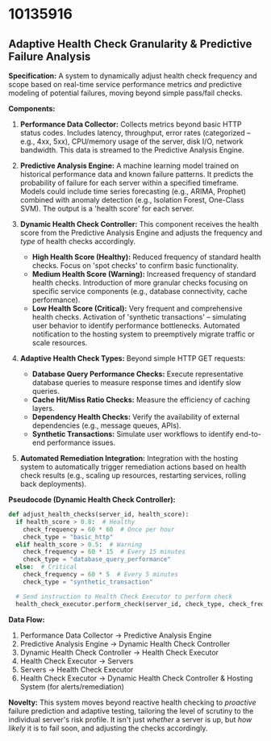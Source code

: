# 10135916

## Adaptive Health Check Granularity & Predictive Failure Analysis

**Specification:** A system to dynamically adjust health check frequency and scope based on real-time service performance metrics *and* predictive modeling of potential failures, moving beyond simple pass/fail checks.

**Components:**

1.  **Performance Data Collector:** Collects metrics beyond basic HTTP status codes. Includes latency, throughput, error rates (categorized – e.g., 4xx, 5xx), CPU/memory usage of the server, disk I/O, network bandwidth. This data is streamed to the Predictive Analysis Engine.

2.  **Predictive Analysis Engine:**  A machine learning model trained on historical performance data and known failure patterns. It predicts the probability of failure for each server within a specified timeframe.  Models could include time series forecasting (e.g., ARIMA, Prophet) combined with anomaly detection (e.g., Isolation Forest, One-Class SVM).  The output is a 'health score' for each server.

3.  **Dynamic Health Check Controller:**  This component receives the health score from the Predictive Analysis Engine and adjusts the frequency and *type* of health checks accordingly.

    *   **High Health Score (Healthy):** Reduced frequency of standard health checks. Focus on 'spot checks' to confirm basic functionality.
    *   **Medium Health Score (Warning):** Increased frequency of standard health checks. Introduction of more granular checks focusing on specific service components (e.g., database connectivity, cache performance).
    *   **Low Health Score (Critical):**  Very frequent and comprehensive health checks.  Activation of 'synthetic transactions' – simulating user behavior to identify performance bottlenecks.  Automated notification to the hosting system to preemptively migrate traffic or scale resources.

4.  **Adaptive Health Check Types:**  Beyond simple HTTP GET requests:

    *   **Database Query Performance Checks:**  Execute representative database queries to measure response times and identify slow queries.
    *   **Cache Hit/Miss Ratio Checks:** Measure the efficiency of caching layers.
    *   **Dependency Health Checks:** Verify the availability of external dependencies (e.g., message queues, APIs).
    *   **Synthetic Transactions:** Simulate user workflows to identify end-to-end performance issues.

5.  **Automated Remediation Integration:**  Integration with the hosting system to automatically trigger remediation actions based on health check results (e.g., scaling up resources, restarting services, rolling back deployments).

**Pseudocode (Dynamic Health Check Controller):**

```python
def adjust_health_checks(server_id, health_score):
  if health_score > 0.8:  # Healthy
    check_frequency = 60 * 60  # Once per hour
    check_type = "basic_http"
  elif health_score > 0.5:  # Warning
    check_frequency = 60 * 15  # Every 15 minutes
    check_type = "database_query_performance"
  else:  # Critical
    check_frequency = 60 * 5  # Every 5 minutes
    check_type = "synthetic_transaction"

  # Send instruction to Health Check Executor to perform check
  health_check_executor.perform_check(server_id, check_type, check_frequency)
```

**Data Flow:**

1.  Performance Data Collector -> Predictive Analysis Engine
2.  Predictive Analysis Engine -> Dynamic Health Check Controller
3.  Dynamic Health Check Controller -> Health Check Executor
4.  Health Check Executor -> Servers
5.  Servers -> Health Check Executor
6.  Health Check Executor -> Dynamic Health Check Controller & Hosting System (for alerts/remediation)

**Novelty:** This system moves beyond reactive health checking to *proactive* failure prediction and adaptive testing, tailoring the level of scrutiny to the individual server's risk profile. It isn't just *whether* a server is up, but *how likely* it is to fail soon, and adjusting the checks accordingly.
